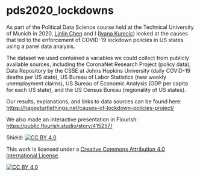 # pds2020_lockdowns
As part of the Political Data Science course held at the Technical University of Munich in 2020, [Linlin Chen](https://github.com/lcunicorn) and I ([Ivana Kurecic](https://github.com/ikurecic)) looked at the causes that led to the enforcement of COVID-19 lockdown policies in US states using a panel data analysis.

The dataset we used contained a variables we could collect from publicly available sources, including the CoronaNet Research Project (policy data), Data Repository by the CSSE at Johns Hopkins University (daily COVID-19 deaths per US state), US Bureau of Labor Statistics (new weekly unemployment claims), US Bureau of Economic Analysis (GDP per capita for each US state), and the US Census Bureau (regionality of US states).

Our results, explanations, and links to data sources can be found here: https://happyturtlethings.net/causes-of-lockdown-policies-project/

We also made an interactive presentation in Flourish: https://public.flourish.studio/story/415257/

Shield: [![CC BY 4.0][cc-by-shield]][cc-by]

This work is licensed under a
[Creative Commons Attribution 4.0 International License][cc-by].

[![CC BY 4.0][cc-by-image]][cc-by]

[cc-by]: http://creativecommons.org/licenses/by/4.0/
[cc-by-image]: https://i.creativecommons.org/l/by/4.0/88x31.png
[cc-by-shield]: https://img.shields.io/badge/License-CC%20BY%204.0-lightgrey.svg
